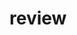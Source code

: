 <!DOCTYPE html>

<html>

  <head>
  
   <title>twitter bootstrap 2review</title>
   
 </head>
 
  <body>
  
   <h1>review</h1>
    
  </body>
  
</html>
